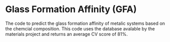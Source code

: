 # Glass Formation Affinity (GFA)

The code to predict the glass formation affinity of metalic systems based on the chemcial composition. This code uses the database avalable by the materials
project and returns an average CV score of 81%. 
